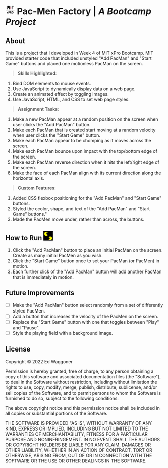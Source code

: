 # <img src='https://github.com/edwaggoner/pac-men-factory/blob/main/MIT-xPRO-vertical-logo.png' alt='MIT xPro logo' width='30'> Pac-Men Factory | *A Bootcamp Project*

## About
This is a project that I developed in Week 4 of MIT xPro Bootcamp. MIT provided starter code that included unstyled "Add PacMan" and "Start Game" buttons and placed one motionless PacMan on the screen.

>**Skills Highlighted**:
1. Bind DOM elements to mouse events.
2. Use JavaScript to dynamically display data on a web page.
3. Create an animated effect by toggling images.
4. Use JavaScript, HTML, and CSS to set web page styles.

>**Assignment Tasks**:
1. Make a new PacMan appear at a random position on the screen when user clicks the "Add PacMan" button.
2. Make each PacMan that is created start moving at a random velocity when user clicks the "Start Game" button.
3. Make each PacMan appear to be chomping as it moves across the screen.
4. Make each PacMan bounce upon impact with the top/bottom edge of the screen.
5. Make each PacMan reverse direction when it hits the left/right edge of the screen.
6. Make the face of each PacMan align with its current direction along the horizontal axis.

>**Custom Features**:
1. Added CSS flexbox positioning for the "Add PacMan" and "Start Game" buttons.
2. Styled the ccolor, shape, and text of the "Add PacMan" and "Start Game" buttons."
3. Made the PacMen move under, rather than across, the buttons.

## How to Run <img src='https://github.com/edwaggoner/pac-men-factory/blob/main/Pac-men-thumbnail3.png' alt='PacMen logo' width='30'>
1. Click the "Add PacMan" button to place an initial PacMan on the screen. Create as many initial PacMen as you wish.
2. Click the "Start Game" button once to set your PacMan (or PacMen) in motion.
3. Each further click of the "Add PacMan" button will add another PacMan that is immediately in motion.

## Future Improvements
- [ ] Make the "Add PacMan" button select randomly from a set of differently styled PacMen.
- [ ] Add a button that increases the velocity of the PacMen on the screen.
- [ ] Replace the "Start Game" button with one that toggles between "Play" and "Pause".
- [ ] Style the playing field with a background image.

## License

Copyright © 2022 Ed Waggoner

Permission is hereby granted, free of charge, to any person obtaining a copy
of this software and associated documentation files (the "Software"), to deal
in the Software without restriction, including without limitation the rights
to use, copy, modify, merge, publish, distribute, sublicense, and/or sell
copies of the Software, and to permit persons to whom the Software is
furnished to do so, subject to the following conditions:

The above copyright notice and this permission notice shall be included in all
copies or substantial portions of the Software.

THE SOFTWARE IS PROVIDED "AS IS", WITHOUT WARRANTY OF ANY KIND, EXPRESS OR
IMPLIED, INCLUDING BUT NOT LIMITED TO THE WARRANTIES OF MERCHANTABILITY,
FITNESS FOR A PARTICULAR PURPOSE AND NONINFRINGEMENT. IN NO EVENT SHALL THE
AUTHORS OR COPYRIGHT HOLDERS BE LIABLE FOR ANY CLAIM, DAMAGES OR OTHER
LIABILITY, WHETHER IN AN ACTION OF CONTRACT, TORT OR OTHERWISE, ARISING FROM,
OUT OF OR IN CONNECTION WITH THE SOFTWARE OR THE USE OR OTHER DEALINGS IN THE
SOFTWARE.
